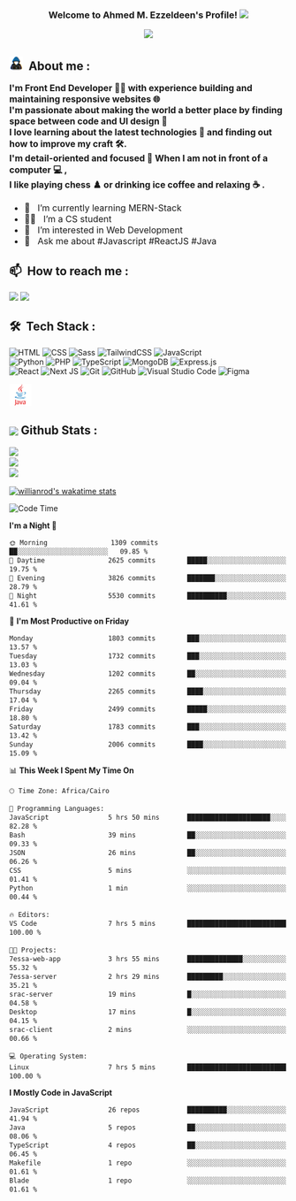 <h3 align="center">
  Welcome to Ahmed M. Ezzeldeen's Profile!
  <img src="https://media.giphy.com/media/hvRJCLFzcasrR4ia7z/giphy.gif" width="28">
</h3>

<!-- Typing SVG by DenverCoder1 - https://github.com/DenverCoder1/readme-typing-svg -->
<p align="center">
  <a href="https://github.com/DenverCoder1/readme-typing-svg"><img src="https://readme-typing-svg.herokuapp.com/?lines=I'm%20Junior%20Software%20Engineer%20👨‍💻;I'm%20Front-End%20developer;Always%20learning%20new%20things&font=Fira%20Code&center=true&width=440&height=45&color=2196f3&vCenter=true&size=24"></a>
</p>

## <img src ="https://github.com/0xAbdulKhalid/0xAbdulKhalid/raw/main/assets/mdImages/about_me.gif" width=25px> &nbsp;About me :

<p Style="font-size:16px; font-weight:bold; ">
I'm Front End Developer 🧑‍💻 with experience building and maintaining responsive websites 🌐<br>
I'm passionate about making the world a better place by finding space between code and UI design 🎨<br>
I love learning about the latest technologies 🚀 and finding out how to improve my craft 🛠️.<br> I'm detail-oriented and focused 🤏 
When I am not in front of a computer 💻️ ,<br> I like playing chess ♟️ or drinking ice coffee and relaxing ☕️ .
</p>

<ul style="font-size:16px">
<li>🌱 &nbsp; I’m currently learning MERN-Stack</li>
<li>👨‍💻 &nbsp; I’m a CS student</li>
<li>👀 &nbsp; I’m interested in Web Development</li>
<li>💬 &nbsp; Ask me about #Javascript #ReactJS #Java</li>
</ul>

## 📫 &nbsp;How to reach me :

<a href="https://www.linkedin.com/in/ahmed3zzeldeen/" target="_blank"><img src="https://img.shields.io/badge/-Ahmed%20M.%20Ezzeldeen-0077B5?style=for-the-badge&logo=Linkedin&logoColor=white"/></a>
<a href="https://telegram.me/Ahmed3zzeldeen" target="_blank"><img src="https://img.shields.io/badge/-Ahmed%20M.%20Ezzeldeen-0077B5?style=for-the-badge&logo=Telegram&logoColor=white"/></a>

## 🛠 &nbsp;Tech Stack :

![HTML](https://img.shields.io/badge/HTML5-E34F26?style=for-the-badge&logo=html5&logoColor=white) ![CSS](https://img.shields.io/badge/CSS3-1572B6?style=for-the-badge&logo=css3&logoColor=white) ![Sass](https://img.shields.io/badge/Sass-CC6699?style=for-the-badge&logo=sass&logoColor=white) ![TailwindCSS](https://img.shields.io/badge/tailwindcss-%2338B2AC.svg?style=for-the-badge&logo=tailwind-css&logoColor=white) ![JavaScript](https://img.shields.io/badge/JavaScript-323330?style=for-the-badge&logo=javascript&logoColor=F7DF1E) </br> ![Python](https://img.shields.io/badge/Python-FFD43B?style=for-the-badge&logo=python&logoColor=blue) ![PHP](https://img.shields.io/badge/PHP-777BB4?style=for-the-badge&logo=php&logoColor=white) ![TypeScript](https://img.shields.io/badge/typescript-%23007ACC.svg?style=for-the-badge&logo=typescript&logoColor=white) ![MongoDB](https://img.shields.io/badge/MongoDB-%234ea94b.svg?style=for-the-badge&logo=mongodb&logoColor=white) ![Express.js](https://img.shields.io/badge/express.js-%23404d59.svg?style=for-the-badge&logo=express&logoColor=%2361DAFB) </br> ![React](https://img.shields.io/badge/react-%2320232a.svg?style=for-the-badge&logo=react&logoColor=%2361DAFB) ![Next JS](https://img.shields.io/badge/Next-black?style=for-the-badge&logo=next.js&logoColor=white) ![Git](https://img.shields.io/badge/GIT-E44C30?style=for-the-badge&logo=git&logoColor=white) ![GitHub](https://img.shields.io/badge/GitHub-100000?style=for-the-badge&logo=github&logoColor=white) ![Visual Studio Code](https://img.shields.io/badge/VSCode-0078D4?style=for-the-badge&logo=visual%20studio%20code&logoColor=white) ![Figma](https://img.shields.io/badge/figma-%23F24E1E.svg?style=for-the-badge&logo=figma&logoColor=white)&nbsp;

<a href="https://www.java.com" target="_blank"> <img src="https://raw.githubusercontent.com/devicons/devicon/master/icons/java/java-original-wordmark.svg" alt="java" width="40" height="40"/></a>

<!-- ![Figma](https://img.shields.io/badge/figma-05122A.svg?style=for-the-badge&logo=figma&logoColor=white) -->

## <img src = "https://media.giphy.com/media/iY8CRBdQXODJSCERIr/giphy.gif" align="center" width ="30px"> Github Stats :

![](https://github-readme-stats.vercel.app/api?username=Ahmed3zzeldeen&theme=tokyonight&hide_border=false&include_all_commits=false&count_private=false)<br/>
![](https://github-readme-streak-stats.herokuapp.com/?user=Ahmed3zzeldeen&theme=tokyonight&hide_border=false)<br/>
![](https://github-readme-stats.vercel.app/api/top-langs?username=Ahmed3zzeldeen&theme=tokyonight&hide_border=false&layout=compact&include_all_commits=true&count_private=false)<br/>

[![willianrod's wakatime stats](https://github-readme-stats.vercel.app/api/wakatime?username=ahmed3zzeldeen&layout=compact)](https://github.com/anuraghazra/github-readme-stats)

<!--START_SECTION:waka-->
![Code Time](http://img.shields.io/badge/Code%20Time-1%2C422%20hrs%2010%20mins-blue)

**I'm a Night 🦉** 

```text
🌞 Morning                1309 commits        ██░░░░░░░░░░░░░░░░░░░░░░░   09.85 % 
🌆 Daytime                2625 commits        █████░░░░░░░░░░░░░░░░░░░░   19.75 % 
🌃 Evening                3826 commits        ███████░░░░░░░░░░░░░░░░░░   28.79 % 
🌙 Night                  5530 commits        ██████████░░░░░░░░░░░░░░░   41.61 % 
```
📅 **I'm Most Productive on Friday** 

```text
Monday                   1803 commits        ███░░░░░░░░░░░░░░░░░░░░░░   13.57 % 
Tuesday                  1732 commits        ███░░░░░░░░░░░░░░░░░░░░░░   13.03 % 
Wednesday                1202 commits        ██░░░░░░░░░░░░░░░░░░░░░░░   09.04 % 
Thursday                 2265 commits        ████░░░░░░░░░░░░░░░░░░░░░   17.04 % 
Friday                   2499 commits        █████░░░░░░░░░░░░░░░░░░░░   18.80 % 
Saturday                 1783 commits        ███░░░░░░░░░░░░░░░░░░░░░░   13.42 % 
Sunday                   2006 commits        ████░░░░░░░░░░░░░░░░░░░░░   15.09 % 
```


📊 **This Week I Spent My Time On** 

```text
🕑︎ Time Zone: Africa/Cairo

💬 Programming Languages: 
JavaScript               5 hrs 50 mins       █████████████████████░░░░   82.28 % 
Bash                     39 mins             ██░░░░░░░░░░░░░░░░░░░░░░░   09.33 % 
JSON                     26 mins             ██░░░░░░░░░░░░░░░░░░░░░░░   06.26 % 
CSS                      5 mins              ░░░░░░░░░░░░░░░░░░░░░░░░░   01.41 % 
Python                   1 min               ░░░░░░░░░░░░░░░░░░░░░░░░░   00.44 % 

🔥 Editors: 
VS Code                  7 hrs 5 mins        █████████████████████████   100.00 % 

🐱‍💻 Projects: 
7essa-web-app            3 hrs 55 mins       ██████████████░░░░░░░░░░░   55.32 % 
7essa-server             2 hrs 29 mins       █████████░░░░░░░░░░░░░░░░   35.21 % 
srac-server              19 mins             █░░░░░░░░░░░░░░░░░░░░░░░░   04.58 % 
Desktop                  17 mins             █░░░░░░░░░░░░░░░░░░░░░░░░   04.15 % 
srac-client              2 mins              ░░░░░░░░░░░░░░░░░░░░░░░░░   00.66 % 

💻 Operating System: 
Linux                    7 hrs 5 mins        █████████████████████████   100.00 % 
```

**I Mostly Code in JavaScript** 

```text
JavaScript               26 repos            ██████████░░░░░░░░░░░░░░░   41.94 % 
Java                     5 repos             ██░░░░░░░░░░░░░░░░░░░░░░░   08.06 % 
TypeScript               4 repos             ██░░░░░░░░░░░░░░░░░░░░░░░   06.45 % 
Makefile                 1 repo              ░░░░░░░░░░░░░░░░░░░░░░░░░   01.61 % 
Blade                    1 repo              ░░░░░░░░░░░░░░░░░░░░░░░░░   01.61 % 
```




<!--END_SECTION:waka-->
